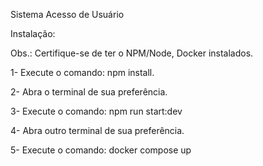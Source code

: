 Sistema Acesso de Usuário

Instalação:

Obs.: Certifique-se de ter o NPM/Node, Docker instalados.

1- Execute o comando: npm install.

2- Abra o terminal de sua preferência.

3- Execute o comando: npm run start:dev

4- Abra outro terminal de sua preferência.

5- Execute o comando: docker compose up

